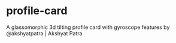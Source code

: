 # profile-card
A glassomorphic 3d tilting profile card with gyroscope features by @akshyatpatra | Akshyat Patra 
